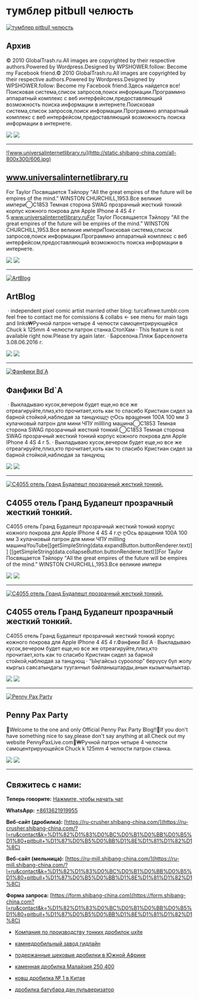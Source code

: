 # тумблер pitbull челюсть

<a href="https://swt.shibang-china.com/?l=ru&img&k=%D1%82%D1%83%D0%BC%D0%B1%D0%BB%D0%B5%D1%80+pitbull+%D1%87%D0%B5%D0%BB%D1%8E%D1%81%D1%82%D1%8C" target="_blank">![тумблер pitbull челюсть](http://static.shibang-china.com/all-800x300/889.jpg)</a>

## Архив
&#169; 2010 GlobalTrash.ru.All images are copyrighted by their respective authors.Powered by Wordpress.Designed by WPSHOWER.follow: Become my Facebook friend.&#169; 2010 GlobalTrash.ru.All images are copyrighted by their respective authors.Powered by Wordpress.Designed by WPSHOWER.follow: Become my Facebook friend.Здесь найдется все!Поисковая сиcтема,список запросов,поиск информации.Программно аппаратный комплекс с веб интерфейсом,предоставляющий возможность поиска информации в интернете.Поисковая сиcтема,список запросов,поиск информации.Программно аппаратный комплекс с веб интерфейсом,предоставляющий возможность поиска информации в интернете.


<a href="https://whatsapp.shibangsoft.com/WhatsApp.php" target="_blank" title="WhatsApp">![](http://static.shibang-china.com/icon/whatsapp.png)</a> <a href="https://swt.shibang-china.com/?l=ru&icon&k=%D1%82%D1%83%D0%BC%D0%B1%D0%BB%D0%B5%D1%80+pitbull+%D1%87%D0%B5%D0%BB%D1%8E%D1%81%D1%82%D1%8C" target="_blank">![](http://static.shibang-china.com/icon/chat-ru.png)</a>

---

<a href="https://swt.shibang-china.com/?l=ru&img&k=%D1%82%D1%83%D0%BC%D0%B1%D0%BB%D0%B5%D1%80+pitbull+%D1%87%D0%B5%D0%BB%D1%8E%D1%81%D1%82%D1%8C" target="_blank">![www.universalinternetlibrary.ru](http://static.shibang-china.com/all-800x300/606.jpg)</a>

## www.universalinternetlibrary.ru
For Taylor Посвящается Тэйлору “All the great empires of the future will be empires of the mind.” WINSTON CHURCHILL,1953.Все великие импери⃝C1853 Темная сторона SWAG прозрачный жесткий тонкий корпус кожного покрова для Apple IPhone 4 4S 4 г 5.www.universalinternetlibrary.ruFor Taylor Посвящается Тэйлору “All the great empires of the future will be empires of the mind.” WINSTON CHURCHILL,1953.Все великие империПоисковая сиcтема,список запросов,поиск информации.Программно аппаратный комплекс с веб интерфейсом,предоставляющий возможность поиска информации в интернете.


<a href="https://whatsapp.shibangsoft.com/WhatsApp.php" target="_blank" title="WhatsApp">![](http://static.shibang-china.com/icon/whatsapp.png)</a> <a href="https://swt.shibang-china.com/?l=ru&icon&k=%D1%82%D1%83%D0%BC%D0%B1%D0%BB%D0%B5%D1%80+pitbull+%D1%87%D0%B5%D0%BB%D1%8E%D1%81%D1%82%D1%8C" target="_blank">![](http://static.shibang-china.com/icon/chat-ru.png)</a>

---

<a href="https://swt.shibang-china.com/?l=ru&img&k=%D1%82%D1%83%D0%BC%D0%B1%D0%BB%D0%B5%D1%80+pitbull+%D1%87%D0%B5%D0%BB%D1%8E%D1%81%D1%82%D1%8C" target="_blank">![ArtBlog](http://static.shibang-china.com/all-800x300/146.jpg)</a>

## ArtBlog
&nbsp;&#0183;&#32;independent pixel comic artist married other blog: turcafinwe.tumblr.com feel free to contact me for comissions &amp; collabs ← see menu for main tags and links₩Ручной патрон четыре 4 челюсти самоцентрирующейся Chuck k 125mm 4 челюсти патрон станка.СтопХам&nbsp;&#0183;&#32;This feature is not available right now.Please try again later.&nbsp;&#0183;&#32;Барселона.Пляж Барселонета 3.08.06.2016 г.


<a href="https://whatsapp.shibangsoft.com/WhatsApp.php" target="_blank" title="WhatsApp">![](http://static.shibang-china.com/icon/whatsapp.png)</a> <a href="https://swt.shibang-china.com/?l=ru&icon&k=%D1%82%D1%83%D0%BC%D0%B1%D0%BB%D0%B5%D1%80+pitbull+%D1%87%D0%B5%D0%BB%D1%8E%D1%81%D1%82%D1%8C" target="_blank">![](http://static.shibang-china.com/icon/chat-ru.png)</a>

---

<a href="https://swt.shibang-china.com/?l=ru&img&k=%D1%82%D1%83%D0%BC%D0%B1%D0%BB%D0%B5%D1%80+pitbull+%D1%87%D0%B5%D0%BB%D1%8E%D1%81%D1%82%D1%8C" target="_blank">![Фанфики Bd`A](http://static.shibang-china.com/all-800x300/1045.jpg)</a>

## Фанфики Bd`A
&nbsp;&#0183;&#32;Выкладываю кусок,вечером будет еще,но все же отреагируйте,плиз,кто прочитает,хоть как то спасибо Кристиан сидел за барной стойкой,наблюдая за танцующღ ღОсь вращения 100A 100 мм 3 кулачковый патрон для мини ЧПУ millling машина⃝C1853 Темная сторона SWAG прозрачный жесткий тонкий.⃝C1853 Темная сторона SWAG прозрачный жесткий тонкий корпус кожного покрова для Apple IPhone 4 4S 4 г 5.&nbsp;&#0183;&#32;Выкладываю кусок,вечером будет еще,но все же отреагируйте,плиз,кто прочитает,хоть как то спасибо Кристиан сидел за барной стойкой,наблюдая за танцующ


<a href="https://whatsapp.shibangsoft.com/WhatsApp.php" target="_blank" title="WhatsApp">![](http://static.shibang-china.com/icon/whatsapp.png)</a> <a href="https://swt.shibang-china.com/?l=ru&icon&k=%D1%82%D1%83%D0%BC%D0%B1%D0%BB%D0%B5%D1%80+pitbull+%D1%87%D0%B5%D0%BB%D1%8E%D1%81%D1%82%D1%8C" target="_blank">![](http://static.shibang-china.com/icon/chat-ru.png)</a>

---

<a href="https://swt.shibang-china.com/?l=ru&img&k=%D1%82%D1%83%D0%BC%D0%B1%D0%BB%D0%B5%D1%80+pitbull+%D1%87%D0%B5%D0%BB%D1%8E%D1%81%D1%82%D1%8C" target="_blank">![C4055 отель Гранд Будапешт прозрачный жесткий тонкий.](http://static.shibang-china.com/all-800x300/991.jpg)</a>

## C4055 отель Гранд Будапешт прозрачный жесткий тонкий.
C4055 отель Гранд Будапешт прозрачный жесткий тонкий корпус кожного покрова для Apple IPhone 4 4S 4 г.ღ ღОсь вращения 100A 100 мм 3 кулачковый патрон для мини ЧПУ millling машинаYouTube[[getSimpleString(data.expandButton.buttonRenderer.text)]] [[getSimpleString(data.collapseButton.buttonRenderer.text)]]For Taylor Посвящается Тэйлору “All the great empires of the future will be empires of the mind.” WINSTON CHURCHILL,1953.Все великие импери


<a href="https://whatsapp.shibangsoft.com/WhatsApp.php" target="_blank" title="WhatsApp">![](http://static.shibang-china.com/icon/whatsapp.png)</a> <a href="https://swt.shibang-china.com/?l=ru&icon&k=%D1%82%D1%83%D0%BC%D0%B1%D0%BB%D0%B5%D1%80+pitbull+%D1%87%D0%B5%D0%BB%D1%8E%D1%81%D1%82%D1%8C" target="_blank">![](http://static.shibang-china.com/icon/chat-ru.png)</a>

---

<a href="https://swt.shibang-china.com/?l=ru&img&k=%D1%82%D1%83%D0%BC%D0%B1%D0%BB%D0%B5%D1%80+pitbull+%D1%87%D0%B5%D0%BB%D1%8E%D1%81%D1%82%D1%8C" target="_blank">![C4055 отель Гранд Будапешт прозрачный жесткий тонкий.](http://static.shibang-china.com/all-800x300/223.jpg)</a>

## C4055 отель Гранд Будапешт прозрачный жесткий тонкий.
C4055 отель Гранд Будапешт прозрачный жесткий тонкий корпус кожного покрова для Apple IPhone 4 4S 4 г.Фанфики Bd`A&nbsp;&#0183;&#32;Выкладываю кусок,вечером будет еще,но все же отреагируйте,плиз,кто прочитает,хоть как то спасибо Кристиан сидел за барной стойкой,наблюдая за танцующ&nbsp;&#0183;&#32;“Ыңгайсыз суроолор” берүүсү бул жолу кыргыз саясатындагы тууганчыл байланыштарды,анын кызыкчылыктар.


<a href="https://whatsapp.shibangsoft.com/WhatsApp.php" target="_blank" title="WhatsApp">![](http://static.shibang-china.com/icon/whatsapp.png)</a> <a href="https://swt.shibang-china.com/?l=ru&icon&k=%D1%82%D1%83%D0%BC%D0%B1%D0%BB%D0%B5%D1%80+pitbull+%D1%87%D0%B5%D0%BB%D1%8E%D1%81%D1%82%D1%8C" target="_blank">![](http://static.shibang-china.com/icon/chat-ru.png)</a>

---

<a href="https://swt.shibang-china.com/?l=ru&img&k=%D1%82%D1%83%D0%BC%D0%B1%D0%BB%D0%B5%D1%80+pitbull+%D1%87%D0%B5%D0%BB%D1%8E%D1%81%D1%82%D1%8C" target="_blank">![Penny Pax Party](http://static.shibang-china.com/all-800x300/1361.jpg)</a>

## Penny Pax Party
🎊Welcome to the one and only Official Penny Pax Party Blog!!🎉If you don't have something nice to say,please don't say anything at all.Check out my website PennyPaxLive.com🎈₩Ручной патрон четыре 4 челюсти самоцентрирующейся Chuck k 125mm 4 челюсти патрон станка.

<a href="https://whatsapp.shibangsoft.com/WhatsApp.php" target="_blank" title="WhatsApp">![](http://static.shibang-china.com/icon/whatsapp.png)</a> <a href="https://swt.shibang-china.com/?l=ru&icon&k=%D1%82%D1%83%D0%BC%D0%B1%D0%BB%D0%B5%D1%80+pitbull+%D1%87%D0%B5%D0%BB%D1%8E%D1%81%D1%82%D1%8C" target="_blank">![](http://static.shibang-china.com/icon/chat-ru.png)</a>

---
## Свяжитесь с нами:

**Теперь говорите:** [Нажмите, чтобы начать чат](https://swt.shibang-china.com?l=ru&contact&k=%D1%82%D1%83%D0%BC%D0%B1%D0%BB%D0%B5%D1%80+pitbull+%D1%87%D0%B5%D0%BB%D1%8E%D1%81%D1%82%D1%8C)

**WhatsApp:**  [+8613621919955](https://whatsapp.shibangsoft.com/WhatsApp.php)

**Веб-сайт (дробилка):** [https://ru-crusher.shibang-china.com/](https://ru-crusher.shibang-china.com/?l=ru&contact&k=%D1%82%D1%83%D0%BC%D0%B1%D0%BB%D0%B5%D1%80+pitbull+%D1%87%D0%B5%D0%BB%D1%8E%D1%81%D1%82%D1%8C)

**Веб-сайт (мельница):** [https://ru-mill.shibang-china.com/](https://ru-mill.shibang-china.com/?l=ru&contact&k=%D1%82%D1%83%D0%BC%D0%B1%D0%BB%D0%B5%D1%80+pitbull+%D1%87%D0%B5%D0%BB%D1%8E%D1%81%D1%82%D1%8C)

**Форма запроса:** [https://form.shibang-china.com](https://form.shibang-china.com?l=ru&contact&k=%D1%82%D1%83%D0%BC%D0%B1%D0%BB%D0%B5%D1%80+pitbull+%D1%87%D0%B5%D0%BB%D1%8E%D1%81%D1%82%D1%8C)

* [Компания по производству тонких дробилок uxite](../124/%D0%9A%D0%BE%D0%BC%D0%BF%D0%B0%D0%BD%D0%B8%D1%8F%20%D0%BF%D0%BE%20%D0%BF%D1%80%D0%BE%D0%B8%D0%B7%D0%B2%D0%BE%D0%B4%D1%81%D1%82%D0%B2%D1%83%20%D1%82%D0%BE%D0%BD%D0%BA%D0%B8%D1%85%20%D0%B4%D1%80%D0%BE%D0%B1%D0%B8%D0%BB%D0%BE%D0%BA%20uxite.md)

* [камнедробильный завод гидлайн](../124/%D0%BA%D0%B0%D0%BC%D0%BD%D0%B5%D0%B4%D1%80%D0%BE%D0%B1%D0%B8%D0%BB%D1%8C%D0%BD%D1%8B%D0%B9%20%D0%B7%D0%B0%D0%B2%D0%BE%D0%B4%20%D0%B3%D0%B8%D0%B4%D0%BB%D0%B0%D0%B9%D0%BD.md)

* [подержанные щековые дробилки в Южной Африке](../121/%D0%BF%D0%BE%D0%B4%D0%B5%D1%80%D0%B6%D0%B0%D0%BD%D0%BD%D1%8B%D0%B5%20%D1%89%D0%B5%D0%BA%D0%BE%D0%B2%D1%8B%D0%B5%20%D0%B4%D1%80%D0%BE%D0%B1%D0%B8%D0%BB%D0%BA%D0%B8%20%D0%B2%20%D0%AE%D0%B6%D0%BD%D0%BE%D0%B9%20%D0%90%D1%84%D1%80%D0%B8%D0%BA%D0%B5.md)

* [каменная дробилка Малайзия 250 400](../123/%D0%BA%D0%B0%D0%BC%D0%B5%D0%BD%D0%BD%D0%B0%D1%8F%20%D0%B4%D1%80%D0%BE%D0%B1%D0%B8%D0%BB%D0%BA%D0%B0%20%D0%9C%D0%B0%D0%BB%D0%B0%D0%B9%D0%B7%D0%B8%D1%8F%20250%20400.md)

* [ковш дробилка № 1 в Китае](../123/%D0%BA%D0%BE%D0%B2%D1%88%20%D0%B4%D1%80%D0%BE%D0%B1%D0%B8%D0%BB%D0%BA%D0%B0%20%E2%84%96%201%20%D0%B2%20%D0%9A%D0%B8%D1%82%D0%B0%D0%B5.md)

* [дробилка батубара дан пульверизатор](../122/%D0%B4%D1%80%D0%BE%D0%B1%D0%B8%D0%BB%D0%BA%D0%B0%20%D0%B1%D0%B0%D1%82%D1%83%D0%B1%D0%B0%D1%80%D0%B0%20%D0%B4%D0%B0%D0%BD%20%D0%BF%D1%83%D0%BB%D1%8C%D0%B2%D0%B5%D1%80%D0%B8%D0%B7%D0%B0%D1%82%D0%BE%D1%80.md)
